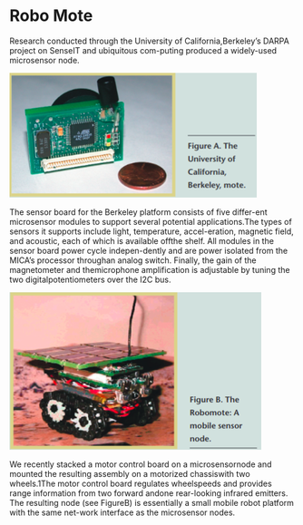 # Robo Mote

Research conducted through the University of California,Berkeley’s DARPA project on SenseIT and ubiquitous com-puting produced a widely-used microsensor node.

![alt text](./images/UCB_Mote.png "UCB DARPA mote")

The sensor board for the Berkeley platform consists of five differ-ent microsensor modules to support several potential applications.The types of sensors it supports include light, temperature, accel-eration, magnetic field, and acoustic, each of which is available offthe shelf. All modules in the sensor board power cycle indepen-dently and are power isolated from the MICA’s processor throughan analog switch. Finally, the gain of the magnetometer and themicrophone amplification is adjustable by tuning the two digitalpotentiometers over the I2C bus. 

![alt text](./images/robot_mote.png "UCB DARPA mote")

We recently stacked a motor control board on a microsensornode and mounted the resulting assembly on a motorized chassiswith two wheels.1The motor control board regulates wheelspeeds and provides range information from two forward andone rear-looking infrared emitters. The resulting node (see FigureB) is essentially a small mobile robot platform with the same net-work interface as the microsensor nodes.